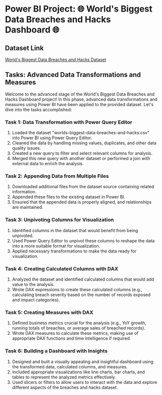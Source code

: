 # Power BI Project: 🌐 World's Biggest Data Breaches and Hacks Dashboard 🌐

## Dataset Link
[World's Biggest Data Breaches and Hacks Dataset](insert_link_here)

## Tasks: Advanced Data Transformations and Measures

Welcome to the advanced stage of the World's Biggest Data Breaches and Hacks Dashboard project! In this phase, advanced data transformations and measures using Power BI have been applied to the provided dataset. Let's dive into the tasks accomplished:

### Task 1: Data Transformation with Power Query Editor
1. Loaded the dataset "worlds-biggest-data-breaches-and-hacks.csv" into Power BI using Power Query Editor.
2. Cleaned the data by handling missing values, duplicates, and other data quality issues.
3. Created a new query to filter and select relevant columns for analysis.
4. Merged this new query with another dataset or performed a join with external data to enrich the analysis.

### Task 2: Appending Data from Multiple Files
1. Downloaded additional files from the dataset source containing related information.
2. Appended these files to the existing dataset in Power BI.
3. Ensured that the appended data is properly aligned, and relationships are maintained.

### Task 3: Unpivoting Columns for Visualization
1. Identified columns in the dataset that would benefit from being unpivoted.
2. Used Power Query Editor to unpivot these columns to reshape the data into a more suitable format for visualization.
3. Applied necessary transformations to make the data ready for visualization.

### Task 4: Creating Calculated Columns with DAX
1. Analyzed the dataset and identified calculated columns that would add value to the analysis.
2. Wrote DAX expressions to create these calculated columns (e.g., calculating breach severity based on the number of records exposed and impact categories).

### Task 5: Creating Measures with DAX
1. Defined business metrics crucial for the analysis (e.g., YoY growth, running totals of breaches, or average sales of breached records).
2. Wrote DAX measures to calculate these metrics, making use of appropriate DAX functions and time intelligence if required.

### Task 6: Building a Dashboard with Insights
1. Designed and built a visually appealing and insightful dashboard using the transformed data, calculated columns, and measures.
2. Included appropriate visualizations like line charts, bar charts, and tables to represent the analyzed metrics effectively.
3. Used slicers or filters to allow users to interact with the data and explore different aspects of the breaches and hacks dataset.

